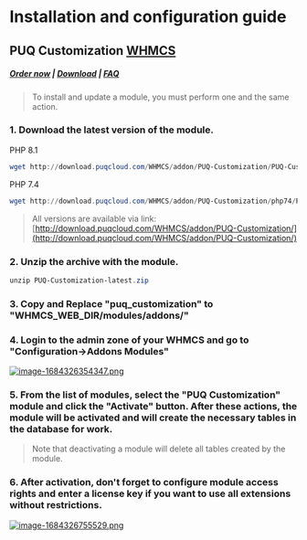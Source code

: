# Installation and configuration guide

## PUQ Customization **[WHMCS](https://puqcloud.com/link.php?id=77)**

#####  [Order now](https://puqcloud.com/whmcs-addon-puq-customization.php) | [Download](https://download.puqcloud.com/WHMCS/addons/PUQ-Customization/) | [FAQ](https://faq.puqcloud.com/)

>To install and update a module, you must perform one and the same action.

### 1. Download the latest version of the module.

PHP 8.1

```Powershell
wget http://download.puqcloud.com/WHMCS/addon/PUQ-Customization/PUQ-Customization-latest.zip
```

PHP 7.4

```Powershell
wget http://download.puqcloud.com/WHMCS/addon/PUQ-Customization/php74/PUQ-Customization-latest.zip
```

>All versions are available via link: [http://download.puqcloud.com/WHMCS/addon/PUQ-Customization/](http://download.puqcloud.com/WHMCS/addon/PUQ-Customization/)

### 2. Unzip the archive with the module.

```Powershell
unzip PUQ-Customization-latest.zip
```

### 3. Copy and Replace "puq\_customization" to "WHMCS\_WEB\_DIR/modules/addons/"

### 4. Login to the admin zone of your WHMCS and go to "Configuration-&gt;Addons Modules"

[![image-1684326354347.png](https://doc.puq.info/uploads/images/gallery/2023-05/scaled-1680-/image-1684326354347.png)](https://doc.puq.info/uploads/images/gallery/2023-05/image-1684326354347.png)

### 5. From the list of modules, select the "**PUQ Customization**" module and click the "**Activate**" button. After these actions, the module will be activated and will create the necessary tables in the database for work.

>Note that deactivating a module will delete all tables created by the module.

### 6. After activation, don't forget to configure module access rights and enter a license key if you want to use all extensions without restrictions.

[![image-1684326755529.png](https://doc.puq.info/uploads/images/gallery/2023-05/scaled-1680-/image-1684326755529.png)](https://doc.puq.info/uploads/images/gallery/2023-05/image-1684326755529.png)
